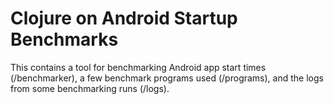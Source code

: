 # Clojure on Android Startup Benchmarks

This contains a tool for benchmarking Android app start times (/benchmarker), a few benchmark programs used (/programs), and the logs from some benchmarking runs (/logs).
